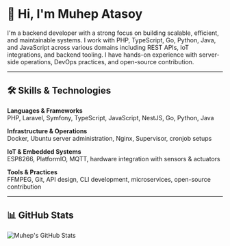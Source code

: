 # 👋 Hi, I'm Muhep Atasoy

I'm a backend developer with a strong focus on building scalable, efficient, and maintainable systems. I work with PHP, TypeScript, Go, Python, Java, and JavaScript across various domains including REST APIs, IoT integrations, and backend tooling. I have hands-on experience with server-side operations, DevOps practices, and open-source contribution.

---

## 🛠️ Skills & Technologies

**Languages & Frameworks**  
PHP, Laravel, Symfony, TypeScript, JavaScript, NestJS, Go, Python, Java

**Infrastructure & Operations**  
Docker, Ubuntu server administration, Nginx, Supervisor, cronjob setups

**IoT & Embedded Systems**  
ESP8266, PlatformIO, MQTT, hardware integration with sensors & actuators

**Tools & Practices**  
FFMPEG, Git, API design, CLI development, microservices, open-source contribution

---

## 📊 GitHub Stats

![Muhep's GitHub Stats](https://github-readme-stats.vercel.app/api?username=muhep06&show_icons=true&theme=radical)

